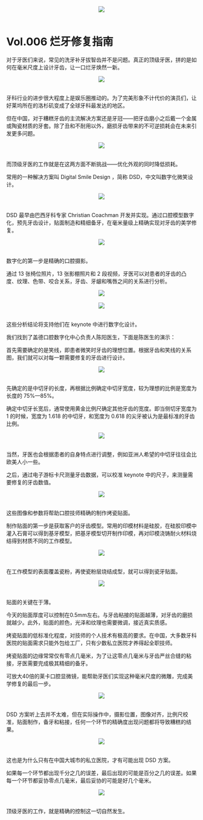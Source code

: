 <style type="text/css">
    .img {
    	text-align:center;
    }
</style>

<div class="img">
<img src="https://cdn.jsdelivr.net/gh/ipaperclip/static/img/20200104152603.gif"> </div>
<br />



# Vol.006 烂牙修复指南

对于牙医们来说，常见的洗牙补牙拔智齿并不是问题。真正的顶级牙医，拼的是如何在毫米尺度上设计牙齿，让一口烂牙焕然一新。

<div class="img">
<img src="https://cdn.jsdelivr.net/gh/ipaperclip/static/img/20200104155457.jpeg"> </div>
<br />


牙科行业的进步很大程度上是娱乐圈推动的。为了完美形象不计代价的演员们，让好莱坞所在的洛杉矶变成了全球牙科最发达的地区。



但在中国，对于糟糕牙齿的主流解决方案还是牙冠——把牙齿磨小之后戴一个金属或陶瓷材质的牙套。除了丑和不耐用以外，磨损牙齿带来的不可逆损耗会在未来引发更多问题。

<div class="img">
<img src="https://cdn.jsdelivr.net/gh/ipaperclip/static/img/20200115152909.gif"> </div>
<br />

而顶级牙医的工作就是在这两方面不断挑战——优化外观的同时降低损耗。

常用的一种解决方案叫 Digital Smile Design ，简称 DSD，中文叫数字化微笑设计。

<div class="img">
<img src="https://cdn.jsdelivr.net/gh/ipaperclip/static/img/20200115153012.gif"> </div>
<br />

DSD 最早由巴西牙科专家 Christian Coachman 开发并实现。通过口腔模型数字化，预先牙齿设计，贴面制造和精细备牙，在毫米量级上精确实现对牙齿的美学修复。

<div class="img">
<img src="https://cdn.jsdelivr.net/gh/ipaperclip/static/img/20200115153046.jpg"> </div>
<br />

数字化的第一步是精确的口腔摄影。

通过 13 张椅位照片，13 张影棚照片和 2 段视频，牙医可以对患者的牙齿的凸度、纹理、色带、咬合关系，牙齿、牙龈和嘴唇之间的关系进行分析。

<div class="img">
<img src="https://cdn.jsdelivr.net/gh/ipaperclip/static/img/20200115153137.gif"> </div>
<br />
<div class="img">
<img src="https://cdn.jsdelivr.net/gh/ipaperclip/static/img/20200115153200.gif"> </div>
<br />



这些分析结论将支持他们在 keynote 中进行数字化设计。

我们找到了盖德口腔数字化中心负责人陈阳医生，下面是陈医生的演示：

首先需要确定的是笑线，即患者微笑时牙齿的理想位置。根据牙齿和笑线的关系图，我们就可以对每一颗需要修复的牙齿进行设计。

<div class="img">
<img src="https://cdn.jsdelivr.net/gh/ipaperclip/static/img/20200115153247.gif"> </div>
<br />

先确定的是中切牙的长度，再根据比例确定中切牙宽度，较为理想的比例是宽度为长度的 75%—85%。

确定中切牙长宽后，通常使用黄金比例尺确定其他牙齿的宽度。即当侧切牙宽度为 1 的时候，宽度为 1.618 的中切牙，和宽度为 0.618 的尖牙被认为是最标准的牙齿比例。

<div class="img">
<img src="https://cdn.jsdelivr.net/gh/ipaperclip/static/img/20200115153346.jpg"> </div>
<br />

当然，牙医也会根据患者的自身特点进行调整，例如亚洲人希望的中切牙往往会比欧美人小一些。

之后，通过电子游标卡尺测量牙齿数据，可以校准 keynote 中的尺子，来测量需要修复的牙齿数值。

<div class="img">
<img src="https://cdn.jsdelivr.net/gh/ipaperclip/static/img/20200115153458.gif"> </div>
<br />

这些图像和参数将帮助口腔技师精确的制作烤瓷贴面。

制作贴面的第一步是获取客户的牙齿模型。常用的印模材料是硅胶，在硅胶印模中灌入石膏可以得到基牙模型，把基牙模型切开制作印模，再对印模浇铸耐火材料烧结得到材质不同的工作模型。

<div class="img">
<img src="https://cdn.jsdelivr.net/gh/ipaperclip/static/img/20200115153617.gif"> </div>
<br />


在工作模型的表面覆盖瓷粉，再使瓷粉层烧结成型，就可以得到瓷牙贴面。

<div class="img">
<img src="https://cdn.jsdelivr.net/gh/ipaperclip/static/img/20200115153651.jpg"> </div>
<br />


贴面的关键在于薄。

今天的贴面厚度可以控制在0.5mm左右。与牙齿粘接的贴面越薄，对牙齿的磨损就越少。此外，贴面的颜色，光泽和纹理也需要微调，接近真实质感。

   

烤瓷贴面的低标准化程度，对技师的个人技术有极高的要求。在中国，大多数牙科医院的贴面需求只能外包给工厂，只有少数私立医院才养得起全职技师。

烤瓷贴面的边缘常常仅有零点几毫米，为了让这零点几毫米与牙齿严丝合缝的粘接，牙医需要完成极其精细的备牙。

可放大40倍的莱卡口腔显微镜，能帮助牙医们实现这种毫米尺度的微雕，完成美学修复的最后一步。

<div class="img">
<img src="https://cdn.jsdelivr.net/gh/ipaperclip/static/img/20200115153719.gif"> </div>
<br />

DSD 方案听上去并不太难，但在实际操作中，摄影位置，图像对齐，比例尺校准，贴面制作，备牙和粘接，任何一个环节的精确度出现问题都将导致糟糕的结果。

<div class="img">
<img src="https://cdn.jsdelivr.net/gh/ipaperclip/static/img/20200115153744.jpg"> </div>
<br />


这也是为什么只有在中国大城市的私立医院，才有可能出现 DSD 方案。

如果每一个环节都出现千分之几的误差，最后出现的可能是百分之几的误差。如果每一个环节都妥协零点几毫米，最后妥协的可能是好几个毫米。

<div class="img">
<img src="https://cdn.jsdelivr.net/gh/ipaperclip/static/img/20200115153803.gif"> </div>
<br />

顶级牙医的工作，就是精确的控制这一切自然发生。
